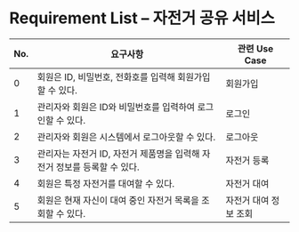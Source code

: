 # Requirement List – 자전거 공유 서비스

| No. | 요구사항 | 관련 Use Case |
|-----|----------|----------------|
| 0 | 회원은 ID, 비밀번호, 전화호를 입력해 회원가입할 수 있다. | 회원가입 |
| 1 | 관리자와 회원은 ID와 비밀번호를 입력하여 로그인할 수 있다. | 로그인 |
| 2 | 관리자와 회원은 시스템에서 로그아웃할 수 있다. | 로그아웃 |
| 3 | 관리자는 자전거 ID, 자전거 제품명을 입력해 자전거 정보를 등록할 수 있다. | 자전거 등록 |
| 4 | 회원은 특정 자전거를 대여할 수 있다. | 자전거 대여 |
| 5 | 회원은 현재 자신이 대여 중인 자전거 목록을 조회할 수 있다. | 자전거 대여 정보 조회 |